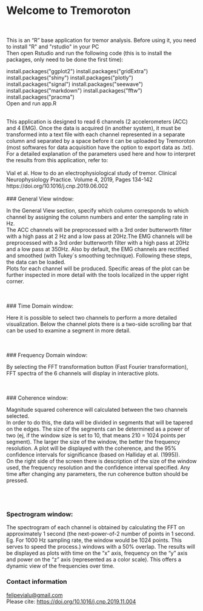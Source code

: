 # Welcome to Tremoroton
<br>
<br>
This is an “R” base application for tremor analysis. Before using it, you need to install "R" and "rstudio" in your PC
<br>
Then open Rstudio and run the following code (this is to install the packages, only need to be done the first time):

install.packages("ggplot2")
install.packages("gridExtra")
install.packages("shiny")
install.packages("plotly")
install.packages("signal")
install.packages("seewave")
install.packages("markdown")
install.packages("fftw")
install.packages("pracma")
<br>
Open and run app.R

<br>
This application is designed to read 6 channels (2 accelerometers (ACC) and 4 EMG). Once the data is acquired (in another system), it must be transformed into a text file with each channel represented in a separate column and separated by a space before it can be uploaded by Tremoroton (most softwares for data acquisition have the option to export data as .txt).
<br>
For a detailed explanation of the parameters used here and how to interpret the results from this application, refer to: 
<br>
<br>
Vial et al. How to do an electrophysiological study of tremor. Clinical Neurophysiology Practice. Volume 4, 2019, Pages 134-142 
<br>
https://doi.org/10.1016/j.cnp.2019.06.002

<br>
<br>
### General View window:
<br>

In the General View section, specify which column corresponds to which channel by assigning the column numbers and enter the sampling rate in Hz. 
<br>
The ACC channels will be preprocessed with a 3rd order butterworth filter with a high pass at 2 Hz and a low pass at 20Hz.The EMG channels will be preprocessed with a 3rd order butterworth filter with a high pass at 20Hz and a low pass at 350Hz. Also by default, the EMG channels are rectified and smoothed (with Tukey´s smoothing technique). Following these steps, the data can be loaded.
<br>
Plots for each channel will be produced. Specific areas of the plot can be further inspected in more detail with the tools localized in the upper right corner.


<br>
<br>
### Time Domain window:
<br>

Here it is possible to select two channels to perform a more detailed visualization. Below the channel plots there is a two-side scrolling bar that can be used to examine a segment in more detail.

<br>
<br>
### Frequency Domain window:
<br>

By selecting the FFT transformation button (Fast Fourier transformation), FFT spectra of the 6 channels will display in interactive plots.

<br>
<br>
### Coherence window:
<br>

Magnitude squared coherence will calculated between the two channels selected. 
<br>
In order to do this, the data will be divided in segments that will be tapered on the edges. The size of the segments can be determined as a power of two (ej, if the window size is set to 10, that means 210 = 1024 points per segment). The larger the size of the window, the better the frequency resolution. A plot will be displayed with the coherence, and the 95% confidence intervals for significance (based on Halliday et al. (1995)).
<br>
On the right side of the screen there is description of the size of the window used, the frequency resolution and the confidence interval specified. Any time after changing any parameters, the run coherence button should be pressed.

<br>
<br>

### Spectrogram window:

The spectrogram of each channel is obtained by calculating the FFT on approximately 1 second (the next-power-of-2 number of points in 1 second. Eg. For 1000 Hz sampling rate, the window would be 1024 points. This serves to speed the process.) windows with a 50% overlap. The results will be displayed as plots with time on the “x” axis, frequency on the “y” axis and power on the “z” axis (represented as a color scale). This offers a dynamic view of the frequencies over time.


### Contact information

felipevialu@gmail.com
<br>
Please cite: https://doi.org/10.1016/j.cnp.2019.11.004


